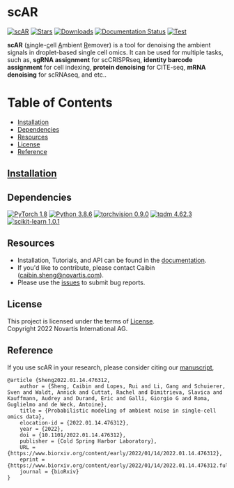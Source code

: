 # scAR  

[![scAR](https://anaconda.org/bioconda/scar/badges/version.svg)](https://anaconda.org/bioconda/scar)
[![Stars](https://img.shields.io/github/stars/Novartis/scar?logo=GitHub&color=red)](https://github.com/Novartis/scAR)
[![Downloads](https://anaconda.org/bioconda/scar/badges/downloads.svg)](https://anaconda.org/bioconda/scar/files)
[![Documentation Status](https://readthedocs.org/projects/scar-tutorials/badge/?version=latest)](https://scar-tutorials.readthedocs.io/en/latest/?badge=latest)
[![Test](https://github.com/Novartis/scAR/actions/workflows/python-conda-build.yaml/badge.svg?branch=develop&event=pull_request)](https://github.com/Novartis/scAR/actions/workflows/python-conda-build.yaml)

**scAR** (<u>s</u>ingle-<u>c</u>ell <u>A</u>mbient <u>R</u>emover) is a tool for denoising the ambient signals in droplet-based single cell omics. It can be used for multiple tasks, such as, **sgRNA assignment** for scCRISPRseq, **identity barcode assignment** for cell indexing, **protein denoising** for CITE-seq, **mRNA denoising** for scRNAseq, and etc..

# Table of Contents

- [Installation](#Installation)
- [Dependencies](#Dependencies)
- [Resources](#Resources)
- [License](#License)
- [Reference](#Reference)

## [Installation](https://scar-tutorials.readthedocs.io/en/latest/Installation.html)

## Dependencies

[![PyTorch 1.8](https://img.shields.io/badge/PyTorch-1.8.0-greeen.svg)](https://pytorch.org/)
[![Python 3.8.6](https://img.shields.io/badge/python-3.8.6-blue.svg)](https://www.python.org/)
[![torchvision 0.9.0](https://img.shields.io/badge/torchvision-0.9.0-red.svg)](https://pytorch.org/vision/stable/index.html)
[![tqdm 4.62.3](https://img.shields.io/badge/tqdm-4.62.3-orange.svg)](https://github.com/tqdm/tqdm)
[![scikit-learn 1.0.1](https://img.shields.io/badge/scikit_learn-1.0.1-green.svg)](https://scikit-learn.org/)

## Resources

- Installation, Tutorials, and API can be found in the [documentation](https://scar-tutorials.readthedocs.io/en/latest/).
- If you'd like to contribute, please contact Caibin (caibin.sheng@novartis.com).
- Please use the [issues](https://github.com/Novartis/scAR/issues) to submit bug reports.

## License

This project is licensed under the terms of [License](LICENSE.txt).  
Copyright 2022 Novartis International AG.

## Reference

If you use scAR in your research, please consider citing our [manuscript](https://doi.org/10.1101/2022.01.14.476312),

```
@article {Sheng2022.01.14.476312,
	author = {Sheng, Caibin and Lopes, Rui and Li, Gang and Schuierer, Sven and Waldt, Annick and Cuttat, Rachel and Dimitrieva, Slavica and Kauffmann, Audrey and Durand, Eric and Galli, Giorgio G and Roma, Guglielmo and de Weck, Antoine},
	title = {Probabilistic modeling of ambient noise in single-cell omics data},
	elocation-id = {2022.01.14.476312},
	year = {2022},
	doi = {10.1101/2022.01.14.476312},
	publisher = {Cold Spring Harbor Laboratory},
	URL = {https://www.biorxiv.org/content/early/2022/01/14/2022.01.14.476312},
	eprint = {https://www.biorxiv.org/content/early/2022/01/14/2022.01.14.476312.full.pdf},
	journal = {bioRxiv}
}
```
